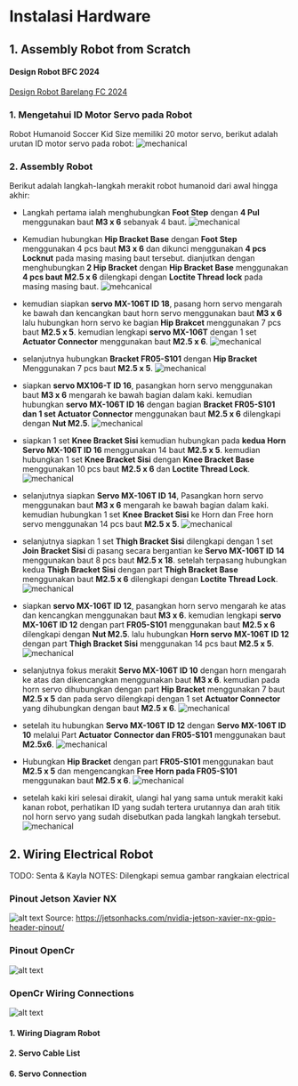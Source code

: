 # Instalasi Hardware

## 1. Assembly Robot from Scratch

#### Design Robot BFC 2024
[Design Robot Barelang FC 2024](https://cad.onshape.com/documents/11dd52f6ac06887404d88aa4/w/51161f6c47152c3611e9607f/e/3844ed094cabe083826a32d8?renderMode=0&uiState=66e1418c1d03f44ec049fbab)

### 1. Mengetahui ID Motor Servo pada Robot
Robot Humanoid Soccer Kid Size memiliki 20 motor servo, berikut adalah urutan ID motor servo pada robot:
![mechanical](./images/mechanical/id-robot.png)

### 2. Assembly Robot
Berikut adalah langkah-langkah merakit robot humanoid dari awal hingga akhir:

* Langkah pertama ialah menghubungkan **Foot Step** dengan **4 Pul** menggunakan baut **M3 x 6** sebanyak 4 baut.
![mechanical](./images/mechanical/step1.png)
* Kemudian hubungkan **Hip Bracket Base** dengan **Foot Step** menggunakan 4 pcs baut **M3 x 6** dan dikunci menggunakan **4 pcs Locknut** pada masing masing baut tersebut. dianjutkan dengan menghubungkan **2 Hip Bracket** dengan **Hip Bracket Base** menggunakan **4 pcs baut M2.5 x 6** dilengkapi dengan **Loctite Thread lock** pada masing masing baut.
![mehcanical](./images/mechanical/step2.png)
* kemudian siapkan **servo MX-106T ID 18**, pasang horn servo mengarah ke bawah dan kencangkan baut horn servo menggunakan baut **M3 x 6** lalu hubungkan horn servo ke bagian **Hip Brakcet** menggunakan 7 pcs baut **M2.5 x 5**. kemudian lengkapi **servo MX-106T** dengan 1 set **Actuator Connector** menggunakan baut **M2.5 x 6**.
![mechanical](./images/mechanical/step3.png)
* selanjutnya hubungkan **Bracket FR05-S101** dengan **Hip Bracket** Menggunakan 7 pcs baut **M2.5 x 5**.
![mechanical](./images/mechanical/step4.png)
* siapkan **servo MX106-T ID 16**, pasangkan horn servo menggunakan baut **M3 x 6** mengarah ke bawah bagian dalam kaki. kemudian hubungkan **servo MX-106T ID 16** dengan bagian **Bracket FR05-S101 dan 1 set Actuator Connector** menggunakan baut **M2.5 x 6** dilengkapi dengan **Nut M2.5**.
![mechanical](./images/mechanical/step5.png)
* siapkan 1 set **Knee Bracket Sisi** kemudian hubungkan pada **kedua Horn Servo MX-106T ID 16** menggunakan 14 baut **M2.5 x 5**. kemudian hubungkan 1 set **Knee Bracket Sisi** dengan **Knee Bracket Base** menggunakan 10 pcs baut **M2.5 x 6** dan **Loctite Thread Lock**.
![mechanical](./images/mechanical/step6.png)
* selanjutnya siapkan **Servo MX-106T ID 14**, Pasangkan horn servo menggunakan baut **M3 x 6** mengarah ke bawah bagian dalam kaki. kemudian hubungkan 1 set **Knee Bracket Sisi** ke Horn dan Free horn servo menggunakan 14 pcs baut **M2.5 x 5**.
![mechanical](./images/mechanical/step7.png)
* selanjutnya siapkan 1 set **Thigh Bracket Sisi** dilengkapi dengan 1 set **Join Bracket Sisi** di pasang secara bergantian ke **Servo MX-106T ID 14** menggunakan baut 8 pcs baut **M2.5 x 18**. setelah terpasang hubungkan kedua **Thigh Bracket Sisi** dengan part **Thigh Bracket Base** menggunakan baut **M2.5 x 6** dilengkapi dengan **Loctite Thread Lock**.
![mechanical](./images/mechanical/step8.png)
* siapkan **servo MX-106T ID 12**, pasangkan horn servo mengarah ke atas dan kencangkan menggunakan baut **M3 x 6**. kemudian lengkapi **servo MX-106T ID 12** dengan part **FR05-S101** menggunakan baut **M2.5 x 6** dilengkapi dengan **Nut M2.5**. lalu hubungkan **Horn servo MX-106T ID 12** dengan part **Thigh Bracket Sisi** menggunakan 14 pcs baut **M2.5 x 5**.
![mechanical](./images/mechanical/step9.png)
* selanjutnya fokus merakit **Servo MX-106T ID 10** dengan horn mengarah ke atas dan dikencangkan menggunakan baut **M3 x 6**. kemudian pada horn servo dihubungkan dengan part **Hip Bracket** menggunakan 7 baut **M2.5 x 5** dan pada servo dilengkapi dengan 1 set **Actuator Connector** yang dihubungkan dengan baut **M2.5 x 6**.
![mechanical](./images/mechanical/step10.png)

* setelah itu hubungkan **Servo MX-106T ID 12** dengan **Servo MX-106T ID 10** melalui Part **Actuator Connector dan FR05-S101** menggunakan baut **M2.5x6**.
![mechanical](./images/mechanical/step11.png)

* Hubungkan **Hip Bracket** dengan part **FR05-S101** menggunakan baut **M2.5 x 5** dan mengencangkan **Free Horn pada FR05-S101** menggunakan baut **M2.5 x 6**.
![mechanical](./images/mechanical/step12.png)

* setelah kaki kiri selesai dirakit, ulangi hal yang sama untuk merakit kaki kanan robot, perhatikan ID yang sudah tertera urutannya dan arah titik nol horn servo yang sudah disebutkan pada langkah langkah tersebut.
![mechanical](./images/mechanical/footassembly.png)


## 2. Wiring Electrical Robot

TODO: Senta & Kayla
NOTES: Dilengkapi semua gambar rangkaian electrical
### Pinout Jetson Xavier NX

![alt text](./images/Jetson-NX-Pinout.png)
Source: https://jetsonhacks.com/nvidia-jetson-xavier-nx-gpio-header-pinout/

### Pinout OpenCr
![alt text](./images/opencr_pinout.png)

### OpenCr Wiring Connections
![alt text](./images/opencr_wiring.png)

#### 1. Wiring Diagram Robot
#### 2. Servo Cable List
#### 6. Servo Connection